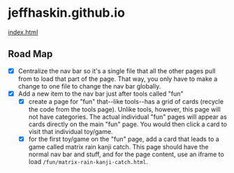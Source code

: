 # jeffhaskin.github.io

<a href="/templates/index.html">index.html</a>

## Road Map

- [x] Centralize the nav bar so it's a single file that all the other pages pull from to load that part of the page. That way, you only have to make a change to one file to change the nav bar globally.
- [x] Add a new item to the nav bar just after tools called "fun"
    - [x] create a page for "fun" that--like tools--has a grid of cards (recycle the code from the tools page). Unlike tools, however, this page will not have categories. The actual individual "fun" pages will appear as cards directly on the main "fun" page. You would then click a card to visit that individual toy/game.
    - [x] for the first toy/game on the "fun" page, add a card that leads to a game called matrix rain kanji catch. This page should have the normal nav bar and stuff, and for the page content, use an iframe to load `/fun/matrix-rain-kanji-catch.html`.
